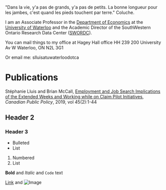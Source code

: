 

"Dans la vie, y'a pas de grands, y'a pas de petits. 
La bonne longueur pour les jambes, c'est quand les pieds touchent par terre." Coluche.

I am an Associate Professor in the [Department of Economics](https://uwaterloo.ca/economics/) at the [University of Waterloo](https://uwaterloo.ca/) and the Academic Director of the SouthWestern Ontario Research Data Center ([SWORDC](https://uwaterloo.ca/southwestern-ontario-research-data-centre/)).

You can mail things to my office at
Hagey Hall office HH 239
200 University Av W
Waterloo, ON N2L 3G1

Or email me: slluisatuwaterloodotca


# Publications
Stéphanie Lluis and Brian McCall, [Employment and Job Search Implications of the Extended Weeks and Working while on Claim Pilot Initiatives](https://www.utpjournals.press/doi/full/10.3138/cpp.2018-031), _Canadian Public Policy_, 2019, vol 45(2):1-44

## Header 2
### Header 3

- Bulleted
- List

1. Numbered
2. List

**Bold** and _Italic_ and `Code` text

[Link](url) and ![Image](src)
```

